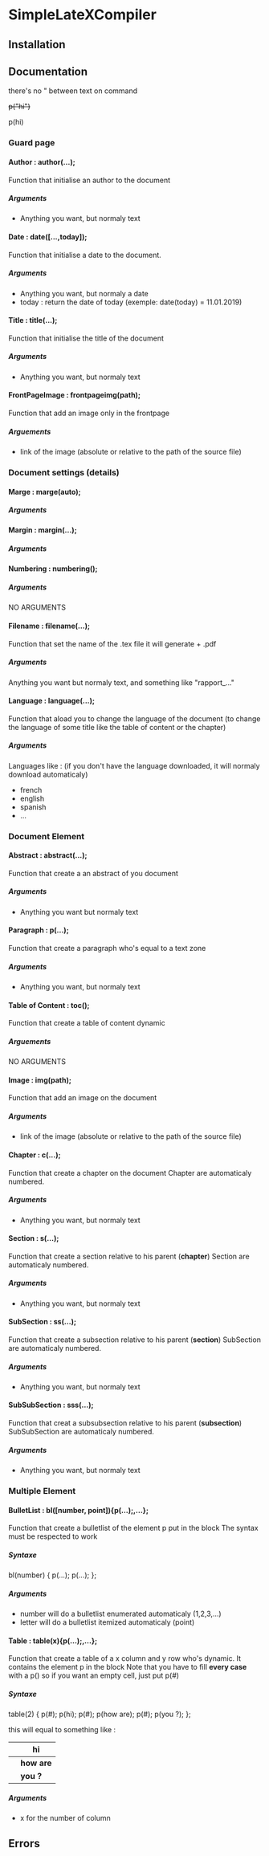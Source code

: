 # SimpleLateXCompiler

## Installation

## Documentation
there's no " between text on command
<p><s>p("hi")</s></p>
<p>p(hi)<p>

### Guard page
#### Author : author(...);
Function that initialise an author to the document
##### Arguments
* Anything you want, but normaly text

#### Date : date([...,today]);
Function that initialise a date to the document.
##### Arguments
* Anything you want, but normaly a date
* today : return the date of today (exemple: date(today) = 11.01.2019)

#### Title : title(...);
Function that initialise the title of the document
##### Arguments
* Anything you want, but normaly text

#### FrontPageImage : frontpageimg(path);
Function that add an image only in the frontpage
##### Arguements
* link of the image (absolute or relative to the path of the source file)

### Document settings (details)
#### Marge : marge(auto);
##### Arguments

#### Margin : margin(...);
##### Arguments

#### Numbering : numbering();
##### Arguments
NO ARGUMENTS

#### Filename : filename(...);
Function that set the name of the .tex file it will generate + .pdf
##### Arguments
Anything you want but normaly text, and something like "rapport_..."

#### Language : language(...);
Function that aload you to change the language of the document (to change the language of some title like the table of content or the chapter)
##### Arguments
Languages like : (if you don't have the language downloaded, it will normaly download automaticaly)
* french
* english
* spanish
* ...

### Document Element
#### Abstract : abstract(...);
Function that create a an abstract of you document
##### Arguments
* Anything you want but normaly text

#### Paragraph : p(...);
Function that create a paragraph who's equal to a text zone
##### Arguments
* Anything you want, but normaly text

#### Table of Content : toc();
Function that create a table of content dynamic
##### Arguements
NO ARGUMENTS

#### Image : img(path);
Function that add an image on the document
##### Arguments
* link of the image (absolute or relative to the path of the source file)

#### Chapter : c(...);
Function that create a chapter on the document
Chapter are automaticaly numbered.
##### Arguments
* Anything you want, but normaly text

#### Section : s(...);
Function that create a section relative to his parent (**chapter**)
Section are automaticaly numbered.
##### Arguments
* Anything you want, but normaly text

#### SubSection : ss(...);
Function that create a subsection relative to his parent (**section**)
SubSection are automaticaly numbered.
##### Arguments
* Anything you want, but normaly text

#### SubSubSection : sss(...);
Function that creat a subsubsection relative to his parent (**subsection**)
SubSubSection are automaticaly numbered.
##### Arguments
* Anything you want, but normaly text

### Multiple Element
#### BulletList : bl([number, point]){p(...);,...};
Function that create a bulletlist of the element p put in the block
The syntax must be respected to work
##### Syntaxe
bl(number)
{
p(...);
p(...);
};

##### Arguments
* number will do a bulletlist enumerated automaticaly (1,2,3,...)
* letter will do a bulletlist itemized automaticaly (point)

#### Table : table(x){p(...);,...};
Function that create a table of a x column and y row who's dynamic. It contains the element p in the block
Note that you have to fill **every case** with a p() so if you want an empty cell, just put p(#)
##### Syntaxe
table(2)
{
p(#);
p(hi);
p(#);
p(how are);
p(#);
p(you ?);
};

this will equal to something like :

|   | hi       |
|---|----------|
|   | **how are**  |
|   | **you ?**    |


##### Arguments
* x for the number of column

## Errors
